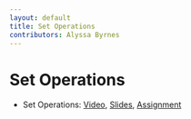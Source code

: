 ```yaml
---
layout: default
title: Set Operations
contributors: Alyssa Byrnes
---
```


# Set Operations

* Set Operations: [Video](https://youtu.be/fo_P22I71Zc), [Slides](/comp283/lessons/ls-setoperations.html), [Assignment](https://www.gradescope.com/)
